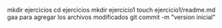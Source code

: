 mkdir ejercicios
cd ejercicios
mkdir ejercicio1
touch ejercicio1/readme.md
gaa para agregar los archivos modificados
git commit -m "version inicial"